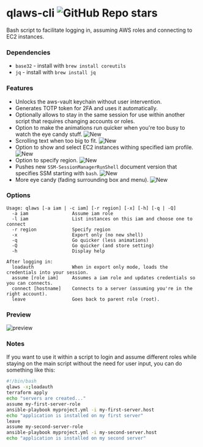 # qlaws-cli ![GitHub Repo stars](https://img.shields.io/github/stars/pedrocatalao/qlaws-cli)

Bash script to facilitate logging in, assuming AWS roles and connecting to EC2 instances.

### Dependencies
* `base32` - install with `brew install coreutils`
* `jq` - install with `brew install jq`

### Features
* Unlocks the aws-vault keychain without user intervention.
* Generates TOTP token for 2FA and uses it automatically.
* Optionally allows to stay in the same session for use within another script that requires changing accounts or roles.
* Option to make the animations run quicker when you're too busy to watch the eye candy stuff. ![New](https://img.shields.io/badge/NEW-green?style=plastic)
* Scrolling text when too big to fit. ![New](https://img.shields.io/badge/NEW-green?style=plastic)
* Option to show and select EC2 instances withing specified iam profile. ![New](https://img.shields.io/badge/NEW-green?style=plastic)
* Option to specify region. ![New](https://img.shields.io/badge/NEW-green?style=plastic)
* Pushes new `SSM-SessionManagerRunShell` document version that specifies SSM starting with `bash`. ![New](https://img.shields.io/badge/NEW-green?style=plastic)
* More eye candy (fading surrounding box and menu). ![New](https://img.shields.io/badge/NEW-green?style=plastic)

### Options
```
Usage: qlaws [-a iam | -c iam] [-r region] [-x] [-h] [-q | -Q]
  -a iam                Assume iam role
  -l iam                List instances on this iam and choose one to connect
  -r region             Specify region
  -x                    Export only (no new shell)
  -q                    Go quicker (less animations)
  -Q                    Go quicker (and store setting)
  -h                    Display help

After logging in:
  loadauth              When in export only mode, loads the credentials into your session.
  assume [role iam]     Assumes a iam role and updates credentials so you can connects.
  connect [hostname]    Connects to a server (assuming you're in the right account).
  leave                 Goes back to parent role (root).
```

### Preview

![preview](docs/qlaws5.gif)

### Notes

If you want to use it within a script to login and assume different roles while staying on the main script without the need for user input, you can do something like this:

```bash
#!/bin/bash
qlaws -x;loadauth
terraform apply
echo "servers are created..."
assume my-first-server-role
ansible-playbook myproject.yml -i my-first-server.host
echo "application is installed on my first server"
leave
assume my-second-server-role
ansible-playbook myproject.yml -i my-second-server.host
echo "application is installed on my second server"
```

